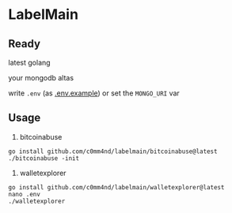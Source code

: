 # LabelMain

## Ready

latest golang

your mongodb altas

write `.env` (as [.env.example](./.env.example)) or set the `MONGO_URI` var

## Usage

1. bitcoinabuse

```
go install github.com/c0mm4nd/labelmain/bitcoinabuse@latest
./bitcoinabuse -init 
```

1. walletexplorer

```
go install github.com/c0mm4nd/labelmain/walletexplorer@latest
nano .env
./walletexplorer
```
